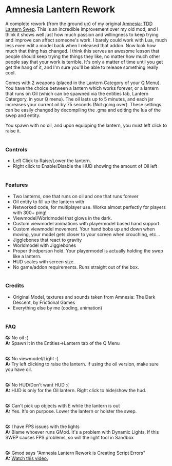 # Amnesia Lantern Rework
A complete rework (from the ground up) of my original [Amnesia: TDD Lantern Swep](http://steamcommunity.com/sharedfiles/filedetails/?id=130745441). This is an incredible improvement over my old mod, and I think it shows well just how much passion and willingness to keep trying and improve can affect someone's work. I barely could work with Lua, much less even edit a model back when I released that addon. Now look how much that thing has changed. I think this serves an awesome lesson that people should keep trying the things they like, no matter how much other people say that your work is terrible. It's only a matter of time until you get get the hang of it, and I'm sure you'll be able to release something really cool.

Comes with 2 weapons (placed in the Lantern Category of your Q Menu). You have the choice between a lantern which works forever, or a lantern that runs on Oil (which can be spawned via the entities tab, Lantern Catergory, in your Q menu). The oil lasts up to 5 minutes, and each jar increases your current oil by 75 seconds (Not going over). These settings can be easily changed by decompiling the .gma and editing the lua of the swep and entity. 

You spawn with no oil, and upon equipping the lantern, you must left click to raise it. <br/><br/>

### Controls
* Left Click to Raise/Lower the lantern.
* Right click to Enable/Disable the HUD showing the amount of Oil left<br/><br/>

### Features
* Two lanterns, one that runs on oil and one that runs forever
* Oil entity to fill up the lantern with
* Networked code, for multiplayer use. Works almost perfectly for players with 300+ ping!
* Viewmodel/Worldmodel that glows in the dark.
* Custom viewmodel animations with playermodel based hand support.
* Custom viewmodel movement. Your hand bobs up and down when moving, your model gets closer to your screen when crouching, etc...
* Jigglebones that react to gravity
* Worldmodel with Jigglebones
* Proper thirdperson hold. Your playermodel is actually holding the swep like a lantern.
* HUD scales with screen size.
* No game/addon requirements. Runs straight out of the box.<br/><br/>

### Credits
* Original Model, textures and sounds taken from Amnesia: The Dark Descent, by Frictional Games
* Everything else by me (coding, animation)<br/><br/>

### FAQ
**Q:** No oil :(<br/>
**A:** Spawn it in the Entities->Lantern tab of the Q Menu<br/><br/>

**Q:** No viewmodel/Light :(<br/>
**A:** Try left clicking to raise the lantern. If using the oil version, make sure you have oil.<br/><br/>

**Q:** No HUD/Don't want HUD :(<br/>
**A:** HUD is only for the Oil lantern. Right click to hide/show the hud.<br/><br/>


**Q:** Can't pick up objects with E while the lantern is out<br/>
**A:** Yes. It's on purpose. Lower the lantern or holster the swep.<br/><br/>


**Q:** I have FPS issues with the lights<br/>
**A:** Blame whoever runs GMod. It's a problem with Dynamic Lights. If this SWEP causes FPS problems, so will the light tool in Sandbox<br/><br/>


**Q:** Gmod says "Amnesia Lantern Rework is Creating Script Errors"<br/>
**A:** [Watch this video.](https://www.youtube.com/watch?v=ppH2--qS9Sc)
